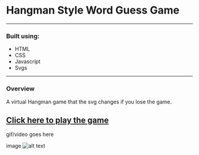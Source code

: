 # Hangman Style Word Guess Game

---

### Built using: ###

- HTML
- CSS
- Javascript
- Svgs

---

### Overview ###
A virtual Hangman game that the svg changes if you lose the game.

## [Click here to play the game](https://clawrence005.github.io/Word-Guess-Game/) 

gif/video goes here

image ![alt text](image.jpg)
